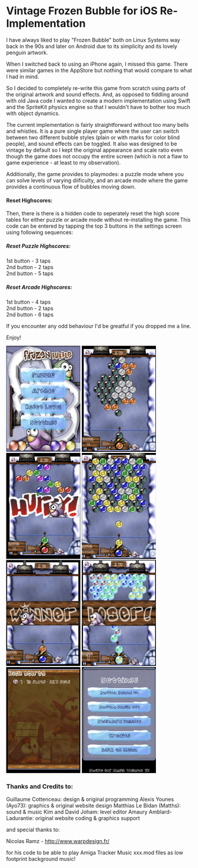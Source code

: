 # Vintage Frozen Bubble for iOS Re-Implementation

I have always liked to play "Frozen Bubble" both on Linux Systems way back in the 90s and later on Android due to its simplicity and its lovely penguin artwork.

When I switched back to using an iPhone again, I missed this game. There were similar games in the AppStore but nothing that would compare to what I had in mind. 

So I decided to completely re-write this game from scratch using parts of the original artwork and sound effects. And, as opposed to fiddling around with old Java code I wanted to create a  modern implementation using Swift and the SpriteKit physics engine so that I wouldn't have to bother too much with object dynamics. 

The current implementation is fairly straightforward without too many bells and whistles. It is a pure single player game where the user can switch between two different bubble styles (plain or with marks for color blind people), and sound effects can be toggled. It also was designed to be vintage by default so I kept the original appearance and scale ratio even though the game does not occupy the entire screen (which is not a flaw to game experience - at least to my observation).

Additionally, the game provides to playmodes: a puzzle mode where you can solve levels of varying diificulty, and an arcade mode where the game provides a continuous flow of bubbles moving down.


#### Reset Highscores:

Then, there is there is a hidden code to seperately reset the high score tables for either puzzle or arcade mode without re-installing the game. This code can be entered by tapping the top 3 buttons in the settings screen using following sequences:

##### Reset Puzzle Highscores:

1st button - 3 taps</br>
2nd button - 2 taps</br>
2nd button - 5 taps</br>

##### Reset Arcade Highscores:

1st button - 4 taps</br>
2nd button - 2 taps</br>
2nd button - 6 taps</br>


If you encounter any odd behaviour I'd be greatful if you dropped me a line.

Enjoy!


<img src="https://github.com/ulritter/FrozenBubbleSwift/blob/main/fb1.png" width = "200" height = "286">  <img src="https://github.com/ulritter/FrozenBubbleSwift/blob/main/fb2.png" width = "200" height = "286"> <img src="https://github.com/ulritter/FrozenBubbleSwift/blob/main/fb3.png" width = "200" height = "286">
<img src="https://github.com/ulritter/FrozenBubbleSwift/blob/main/fb4.png" width = "200" height = "286"> <img src="https://github.com/ulritter/FrozenBubbleSwift/blob/main/fb5.png" width = "200" height = "286"> <img src="https://github.com/ulritter/FrozenBubbleSwift/blob/main/fb6.png" width = "200" height = "286"> <img src="https://github.com/ulritter/FrozenBubbleSwift/blob/main/fb7.png" width = "200" height = "286"> <img src="https://github.com/ulritter/FrozenBubbleSwift/blob/main/fb8.png" width = "200" height = "286">


### Thanks and Credits to:

Guillaume Cottenceau: design & original programming
Alexis Younes (Ayo73): graphics & original website design
Matthias Le Bidan (Matths): sound & music
Kim and David Joham: level editor
Amaury Amblard-Ladurantie: original website coding & graphics support

and special thanks to:

Nicolas Ramz - http://www.warpdesign.fr/

for his code to be able to play Amiga Tracker Music xxx.mod files as low footprint background music!
